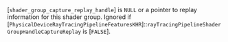 [`shader_group_capture_replay_handle`] is `NULL` or a pointer to replay
information for this shader group.
Ignored if
[`PhysicalDeviceRayTracingPipelineFeaturesKHR`]::`rayTracingPipelineShaderGroupHandleCaptureReplay`
is [`FALSE`].